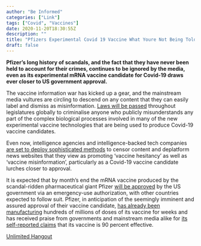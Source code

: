 ```yaml
---
author: "Be Informed"
categories: ["Link"]
tags: ["Covid", "Vaccines"]
date: 2020-11-20T18:30:55Z
description: ""
title: "Pfizers Experimental Covid 19 Vaccine What Youre Not Being Told"
draft: false
---
```


**Pfizer’s long history of scandals, and the fact that they have never  been held to account for their crimes, continues to be ignored by the  media, even as its experimental mRNA vaccine candidate for Covid-19  draws ever closer to US government approval.**  

The vaccine information war has kicked up a gear, and the mainstream  media vultures are circling to descend on any content that they can  easily label and dismiss as misinformation. [Laws will be passed](https://www.msn.com/en-gb/news/world/coronavirus-vaccine-labour-calls-for-emergency-censorship-laws-for-anti-vax-content/ar-BB1b0Ys7?MSCC=1605084351&s=09) throughout legislatures globally to criminalise anyone who publicly  misunderstands any part of the complex biological processes involved in  many of the new experimental vaccine technologies that are being used to produce Covid-19 vaccine candidates.  

Even now, intelligence agencies and intelligence-backed tech companies [are set to deploy sophisticated methods](https://unlimitedhangout.com/2020/11/reports/us-uk-intel-agencies-declare-cyber-war-on-independent-media/) to censor content and deplatform news websites that they view as  promoting ‘vaccine hesitancy’ as well as ‘vaccine misinformation’,  particularly as a Covid-19 vaccine candidate lurches closer to approval.  

It is expected that by month’s end the mRNA vaccine produced by the scandal-ridden pharmaceutical giant Pfizer [will be approved](https://www.nasdaq.com/articles/pfizer-eyes-emergency-use-approval-for-vaccine-in-november-2020-10-16) by the US government via an emergency-use authorization, with other  countries expected to follow suit. Pfizer, in anticipation of the  seemingly imminent and assured approval of their vaccine candidate, [has already been manufacturing](https://twitter.com/eToro/status/1318611622714277890) hundreds of millions of doses of its vaccine for weeks and has received praise from governments and mainstream media alike for [its self-reported claims](https://www.msn.com/en-us/health/medical/pfizer-says-virus-vaccine-90percent-effective/ar-BB1aQ4mj) that its vaccine is 90 percent effective.  

[Unlimited Hangout](https://unlimitedhangout.com/2020/11/reports/pfizers-experimental-covid-19-vaccine-what-youre-not-being-told/)